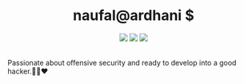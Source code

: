 <div>
  <h1 align='center'>naufal@ardhani $</h1>
  <p algin=center><null?></p>
</div>

<p>
<div align="center">
  <img src="https://img.shields.io/static/v1?label=&message=Offensive%20Security&color=c0392b&logo=zap">
  <img src="https://img.shields.io/static/v1?label=&message=Penetration%20Tester&color=8e44ad&logo=kalilinux">
  <img src="https://img.shields.io/static/v1?label=&message=CTF%20Player&color=blue&logo=macos">
</div>

<br>

<a>Passionate about offensive security and ready to develop into a good hacker.🤞🏻❤️</a>
</p>
